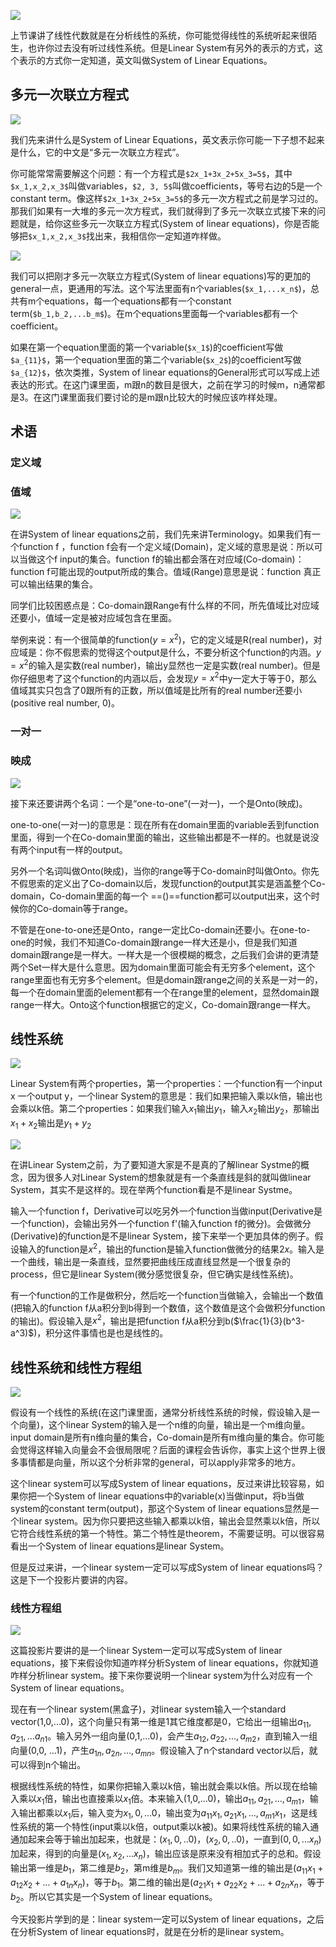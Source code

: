 
![](res/chapter2-1.png)

上节课讲了线性代数就是在分析线性的系统，你可能觉得线性的系统听起来很陌生，也许你过去没有听过线性系统。但是Linear System有另外的表示的方式，这个表示的方式你一定知道，英文叫做System of Linear Equations。

## 多元一次联立方程式

![](res/chapter2-2.png)


我们先来讲什么是System of Linear Equations，英文表示你可能一下子想不起来是什么，它的中文是“多元一次联立方程式”。

你可能常常需要解这个问题：有一个方程式是`$2x_1+3x_2+5x_3=5$`，其中`$x_1,x_2,x_3$`叫做variables，`$2, 3, 5$`叫做coefficients，等号右边的5是一个constant term。像这样`$2x_1+3x_2+5x_3=5$`的多元一次方程式之前是学习过的。那我们如果有一大堆的多元一次方程式，我们就得到了多元一次联立式接下来的问题就是，给你这些多元一次联立方程式(System of linear equations)，你是否能够把`$x_1,x_2,x_3$`找出来，我相信你一定知道咋样做。


![](res/chapter2-3.png)


 
我们可以把刚才多元一次联立方程式(System of linear equations)写的更加的general一点，更通用的写法。这个写法里面有n个variables(`$x_1,...x_n$`)，总共有m个equations，每一个equations都有一个constant term(`$b_1,b_2,...b_m$`)。在m个equations里面每一个variables都有一个coefficient。

如果在第一个equation里面的第一个variable(`$x_1$`)的coefficient写做`$a_{11}$`，第一个equation里面的第二个variable(`$x_2$`)的coefficient写做`$a_{12}$`，依次类推，System of linear equations的General形式可以写成上述表达的形式。在这门课里面，m跟n的数目是很大，之前在学习的时候m，n通常都是3。在这门课里面我们要讨论的是m跟n比较大的时候应该咋样处理。


## 术语
### 定义域
### 值域

![](res/chapter2-4.png)


在讲System of linear equations之前，我们先来讲Terminology。如果我们有一个function f ，function f会有一个定义域(Domain)，定义域的意思是说：所以可以当做这个f input的集合。function f的输出都会落在对应域(Co-domain)：function
f可能出现的output所成的集合。值域(Range)意思是说：function 真正可以输出结果的集合。


同学们比较困惑点是：Co-domain跟Range有什么样的不同，所先值域比对应域还要小，值域一定是被对应域包含在里面。


举例来说：有一个很简单的function($y=x^2$)，它的定义域是R(real number)，对应域是：你不假思索的觉得这个output是什么，不要分析这个function的内涵。$y=x^2$的输入是实数(real number)，输出y显然也一定是实数(real number)。但是你仔细思考了这个function的内涵以后，会发现$y=x^2$中y一定大于等于0，那么值域其实只包含了0跟所有的正数，所以值域是比所有的real number还要小(positive real number, 0)。


### 一对一
### 映成
![](res/chapter2-5.png)

接下来还要讲两个名词：一个是“one-to-one”(一对一)，一个是Onto(映成)。

one-to-one(一对一)的意思是：现在所有在domain里面的variable丢到function里面，得到一个在Co-domain里面的输出，这些输出都是不一样的。也就是说没有两个input有一样的output。


另外一个名词叫做Onto(映成)，当你的range等于Co-domain时叫做Onto。你先不假思索的定义出了Co-domain以后，发现function的output其实是涵盖整个Co-domain，Co-domain里面的每一个
==()==function都可以output出来，这个时候你的Co-domain等于range。

不管是在one-to-one还是Onto，range一定比Co-domain还要小。在one-to-one的时候，我们不知道Co-domain跟range一样大还是小，但是我们知道domain跟range是一样大。一样大是一个很模糊的概念，之后我们会讲的更清楚两个Set一样大是什么意思。因为domain里面可能会有无穷多个element，这个range里面也有无穷多个element。但是domain跟range之间的关系是一对一的，每一个在domain里面的element都有一个在range里的element，显然domain跟range一样大。Onto这个function根据它的定义，Co-domain跟range一样大。

## 线性系统

![](res/chapter2-6.png)


Linear System有两个properties，第一个properties：一个function有一个input x 一个output y，一个linear System的意思是：我们如果把输入乘以k倍，输出也会乘以k倍。第二个properties：如果我们输入$x_1$输出$y_1$，输入$x_2$输出$y_2$，那输出$x_1+x_2$输出是$y_1+y_2$

![](res/chapter2-7.png)


在讲Linear System之前，为了要知道大家是不是真的了解linear Systme的概念，因为很多人对Linear System的想象就是有一个条直线是斜的就叫做linear System，其实不是这样的。现在举两个function看是不是linear Systme。


输入一个function f，Derivative可以吃另外一个function当做input(Derivative是一个function)，会输出另外一个function f'(输入function f的微分)。会做微分(Derivative)的function是不是linear System，接下来举一个更加具体的例子。假设输入的function是$x^2$，输出的function是输入function做微分的结果$2x$。输入是一个曲线，输出是一条直线，显然要把曲线压成直线显然是一个很复杂的process，但它是linear System(微分感觉很复杂，但它确实是线性系统)。

有一个function的工作是做积分，然后吃一个function当做输入，会输出一个数值(把输入的function f从a积分到b得到一个数值，这个数值是这个会做积分function的输出)。假设输入是$x^2$，输出是把function f从a积分到b($\frac{1}{3}(b^3-a^3)$)，积分这件事情也是也是线性的。

## 线性系统和线性方程组
 
![](res/chapter2-8.png)

假设有一个线性的系统(在这门课里面，通常分析线性系统的时候，假设输入是一个向量)，这个linear System的输入是一个n维的向量，输出是一个m维向量。input domain是所有n维向量的集合，Co-domain是所有m维向量的集合。你可能会觉得这样输入向量会不会很局限呢？后面的课程会告诉你，事实上这个世界上很多事情都是向量，所以这个分析非常的general，可以apply非常多的地方。


这个linear system可以写成System of linear equations，反过来讲比较容易，如果你把一个System of linear equations中的variable(x)当做input，将b当做system的constant term(output)，那这个System of linear equations显然是一个linear system。因为你只要把这些输入都乘以k倍，输出会显然乘以k倍，所以它符合线性系统的第一个特性。第二个特性是theorem，不需要证明。可以很容易看出一个System of linear equations是linear System。

但是反过来讲，一个linear system一定可以写成System of linear equations吗？这是下一个投影片要讲的内容。


### 线性方程组

![](res/chapter2-9.png)

这篇投影片要讲的是一个linear System一定可以写成System of linear equations，接下来假设你知道咋样分析System of linear equations，你就知道咋样分析linear system。接下来你要说明一个linear system为什么对应有一个System of linear equations。

现在有一个linear system(黑盒子)，对linear system输入一个standard vector(1,0,...0)，这个向量只有第一维是1其它维度都是0，它给出一组输出$a_{11},a_{21},...a_{n1}$。输入另外一组向量(0,1,...0)，会产生$a_{12},a_{22},...,a_{m2}$，直到输入一组向量(0,0, ...1)，产生$a_{1n},a_{2n},...,a_{mn}$。假设输入了n个standard vector以后，就可以得到n个输出。

根据线性系统的特性，如果你把输入乘以k倍，输出就会乘以k倍。所以现在给输入乘以$x_1$倍，输出也直接乘以$x_1$倍。本来输入(1,0,...0)，输出$a_{11},a_{21},...,a_{m1}$，输入输出都乘以$x_1$后，输入变为$x_1,0,...0$，输出变为$a_{11}x_1,a_{21}x_1,...,a_{m1}x_1$，这是线性系统的第一个特性(input乘以k倍，output乘以k被)。如果将线性系统的输入通通加起来会等于输出加起来，也就是：($x_1,0,..0$)，($x_2,0,..0$)，一直到($0,0,...x_n$)加起来，得到的向量是($x_1,x_2,...x_n$)，输出应该是原来没有相加式子的总和。假设输出第一维是$b_1$，第二维是$b_2$，第m维是$b_m$。我们又知道第一维的输出是($a_{11}x_1+a_{12}x_2+...+a_{1n}x_n$)，等于$b_1$。第二维的输出是($a_{21}x_1+a_{22}x_2+...+a_{2n}x_n$，等于$b_2$。所以它其实是一个System of linear equations。


今天投影片学到的是：linear system一定可以System of linear equations，之后在分析System of linear equations时，就是在分析的是linear system。